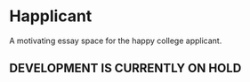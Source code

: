 # Happlicant
A motivating essay space for the happy college applicant.

## DEVELOPMENT IS CURRENTLY ON HOLD

